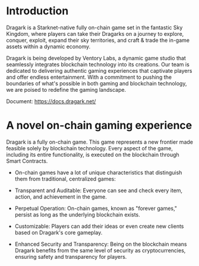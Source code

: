 # Introduction
Dragark is a Starknet-native fully on-chain game set in the fantastic Sky Kingdom, where players can take their Dragarks on a journey to explore, conquer, exploit, expand their sky territories, and craft & trade the in-game assets within a dynamic economy.


Dragark is being developed by Ventory Labs, a dynamic game studio that seamlessly integrates blockchain technology into its creations. Our team is dedicated to delivering authentic gaming experiences that captivate players and offer endless entertainment. With a commitment to pushing the boundaries of what's possible in both gaming and blockchain technology, we are poised to redefine the gaming landscape.

Document: https://docs.dragark.net/

# A novel on-chain gaming experience 
Dragark is a fully on-chain game. This game represents a new frontier made feasible solely by blockchain technology. Every aspect of the game, including its entire functionality, is executed on the blockchain through Smart Contracts.

- On-chain games have a lot of unique characteristics that distinguish them from traditional, centralized games:

- Transparent and Auditable: Everyone can see and check every item, action, and achievement in the game.

- Perpetual Operation: On-chain games, known as "forever games," persist as long as the underlying blockchain exists.

- Customizable: Players can add their ideas or even create new clients based on Dragark's core gameplay.

- Enhanced Security and Transparency: Being on the blockchain means Dragark benefits from the same level of security as cryptocurrencies, ensuring safety and transparency for players.